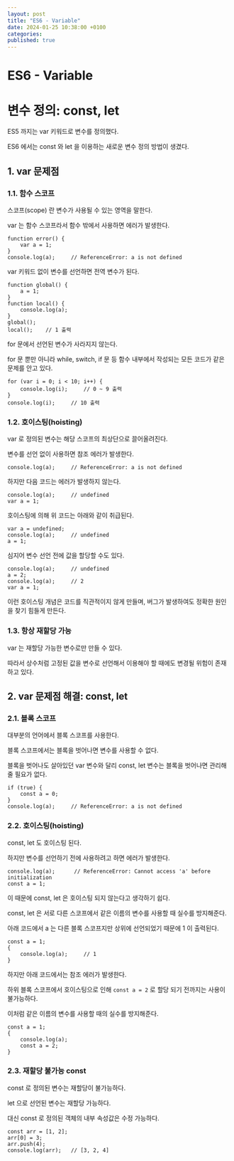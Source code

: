 ```yaml
---
layout: post
title: "ES6 - Variable"
date: 2024-01-25 10:38:00 +0100
categories:
published: true
---
```


# ES6 - Variable

# 변수 정의: const, let

ES5 까지는 var 키워드로 변수를 정의했다.

ES6 에서는 const 와 let 을 이용하는 새로운 변수 정의 방법이 생겼다.

## 1. var 문제점

### 1.1. 함수 스코프

스코프(scope) 란 변수가 사용될 수 있는 영역을 말한다.

var 는 함수 스코프라서 함수 밖에서 사용하면 에러가 발생한다.

```
function error() {
    var a = 1;
}
console.log(a);     // ReferenceError: a is not defined
```

var 키워드 없이 변수를 선언하면 전역 변수가 된다.

```
function global() {
    a = 1;
}
function local() {
    console.log(a);
}
global();
local();    // 1 출력
```

for 문에서 선언된 변수가 사라지지 않는다.

for 문 뿐만 아니라 while, switch, if 문 등 함수 내부에서 작성되는 모든 코드가 같은 문제를 안고 있다.

```
for (var i = 0; i < 10; i++) {
    console.log(i);     // 0 ~ 9 출력
}
console.log(i);     // 10 출력
```

### 1.2. 호이스팅(hoisting)

var 로 정의된 변수는 해당 스코프의 최상단으로 끌어올려진다.

변수를 선언 없이 사용하면 참조 에러가 발생한다.

```
console.log(a);     // ReferenceError: a is not defined
```

하지만 다음 코드는 에러가 발생하지 않는다.

```
console.log(a);     // undefined
var a = 1;
```

호이스팅에 의해 위 코드는 아래와 같이 취급된다.

```
var a = undefined;
console.log(a);     // undefined
a = 1;
```

심지어 변수 선언 전에 값을 할당할 수도 있다.

```
console.log(a);     // undefined
a = 2;
console.log(a);     // 2
var a = 1;
```

이런 호이스팅 개념은 코드를 직관적이지 않게 만들며, 버그가 발생하여도 정확한 원인을 찾기 힘들게 만든다.

### 1.3. 항상 재할당 가능

var 는 재할당 가능한 변수로만 만들 수 있다.

따라서 상수처럼 고정된 값을 변수로 선언해서 이용해야 할 때에도 변경될 위험이 존재하고 있다.

## 2. var 문제점 해결: const, let

### 2.1. 블록 스코프

대부분의 언어에서 블록 스코프를 사용한다.

블록 스코프에서는 블록을 벗어나면 변수를 사용할 수 없다.

블록을 벗어나도 살아있던 var 변수와 달리 const, let 변수는 블록을 벗어나면 관리해줄 필요가 없다.

```
if (true) {
    const a = 0;
}
console.log(a);     // ReferenceError: a is not defined
```

### 2.2. 호이스팅(hoisting)

const, let 도 호이스팅 된다.

하지만 변수를 선언하기 전에 사용하려고 하면 에러가 발생한다.

```
console.log(a);      // ReferenceError: Cannot access 'a' before initialization
const a = 1;
```

이 때문에 const, let 은 호이스팅 되지 않는다고 생각하기 쉽다.

const, let 은 서로 다른 스코프에서 같은 이름의 변수를 사용할 때 실수를 방지해준다.

아래 코드에서 a 는 다른 블록 스코프지만 상위에 선언되었기 때문에 1 이 출력된다.

```
const a = 1;
{
    console.log(a);     // 1
}
```

하지만 아래 코드에서는 참조 에러가 발생한다.

하위 블록 스코프에서 호이스팅으로 인해 `const a = 2` 로 할당 되기 전까지는 사용이 불가능하다.

이처럼 같은 이름의 변수를 사용할 때의 실수를 방지해준다.

```
const a = 1;
{
    console.log(a);
    const a = 2;
}
```

### 2.3. 재할당 불가능 const

const 로 정의된 변수는 재할당이 불가능하다.

let 으로 선언된 변수는 재할당 가능하다.

대신 const 로 정의된 객체의 내부 속성값은 수정 가능하다.

```
const arr = [1, 2];
arr[0] = 3;
arr.push(4);
console.log(arr);   // [3, 2, 4]
```
